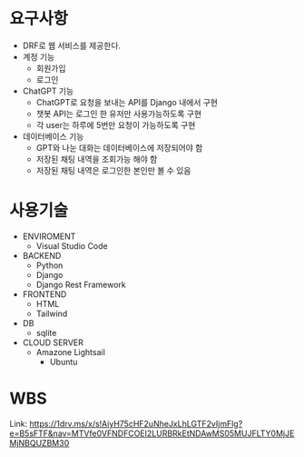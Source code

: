 # 요구사항
* DRF로 웹 서비스를 제공한다.
* 계정 기능
  * 회원가입
  * 로그인
* ChatGPT 기능
  * ChatGPT로 요청을 보내는 API를 Django 내에서 구현
  * 챗봇 API는 로그인 한 유저만 사용가능하도록 구현
  * 각 user는 하루에 5번만 요청이 가능하도록 구현
* 데이터베이스 기능
  * GPT와 나눈 대화는 데이터베이스에 저장되어야 함
  * 저장된 채팅 내역을 조회가능 해야 함
  * 저장된 채팅 내역은 로그인한 본인만 볼 수 있음

# 사용기술

* ENVIROMENT
  * Visual Studio Code
* BACKEND
  * Python
  * Django
  * Django Rest Framework
* FRONTEND
  * HTML
  * Tailwind
* DB
  * sqlite
* CLOUD SERVER
  * Amazone Lightsail
    * Ubuntu

# WBS
Link: https://1drv.ms/x/s!AiyH75cHF2uNheJxLhLGTF2vIjmFlg?e=B5sFTF&nav=MTVfe0VFNDFCOEI2LURBRkEtNDAwMS05MUJFLTY0MjJEMjNBQUZBM30
